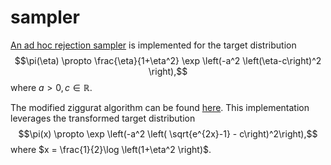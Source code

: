 # sampler

[An ad hoc rejection sampler](https://github.com/YihaoGu/sampler/blob/main/rejection_sampler/rejection_sampler.R) is implemented for the target distribution
$$\pi(\eta) \propto \frac{\eta}{1+\eta^2} \exp \left(-a^2 \left(\eta-c\right)^2 \right),$$
where $a > 0, c \in \mathbb{R}$.

The modified ziggurat algorithm can be found [here](https://github.com/YihaoGu/sampler/blob/main/rejection_transformed/rejection_sampler_transformed.R). This implementation leverages the transformed target distribution
$$\pi(x) \propto \exp \left(-a^2 \left( \sqrt{e^{2x}-1} - c\right)^2\right),$$
where $x = \frac{1}{2}\log \left(1+\eta^2 \right)$.